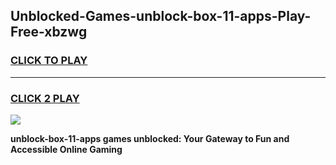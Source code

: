 
## Unblocked-Games-unblock-box-11-apps-Play-Free-xbzwg
<h3>
<a href="https://premium76.site?title=unblock-box-11-apps&ref=19M">CLICK TO PLAY</a></h3>
<hr>

<h3>
<a href="https://premium76.site?title=unblock-box-11-apps&ref=19M">CLICK 2 PLAY</a>
  
</h3>

<a href="https://premium76.site?title=unblock-box-11-apps&ref=19M"><img src="https://clearcache.store/games.png"></a>


**unblock-box-11-apps games unblocked: Your Gateway to Fun and Accessible Online Gaming**
